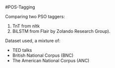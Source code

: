 #POS-Tagging

Comparing two PSO taggers: 
   1. TnT from nltk 
   2. BiLSTM from Flair by Zolando Research Group).

Dataset used, a mixture of:
 - TED talks
 - British National Corpus (BNC)
 - The American National Corpus (ANC)
